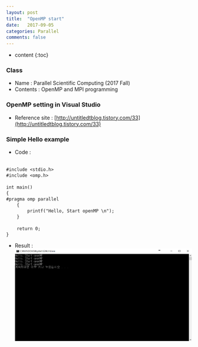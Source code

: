 ```yaml
---
layout: post
title:  "OpenMP start"
date:   2017-09-05
categories: Parallel
comments: false
---
```


* content
{:toc}

### Class
* Name : Parallel Scientific Computing (2017 Fall)
* Contents : OpenMP and MPI programming

### OpenMP setting in Visual Studio
* Reference site :  [http://untitledtblog.tistory.com/33](http://untitledtblog.tistory.com/33)

### Simple Hello example
* Code :   
```

#include <stdio.h>   
#include <omp.h>   

int main()   
{   
#pragma omp parallel   
	{   
		printf("Hello, Start openMP \n");   
	}   

	return 0;   
}   

```

* Result :   
![hello_result](https://github.com/HanulK/HanulK.github.io/blob/master/_posts/Parallel/hello.PNG)
